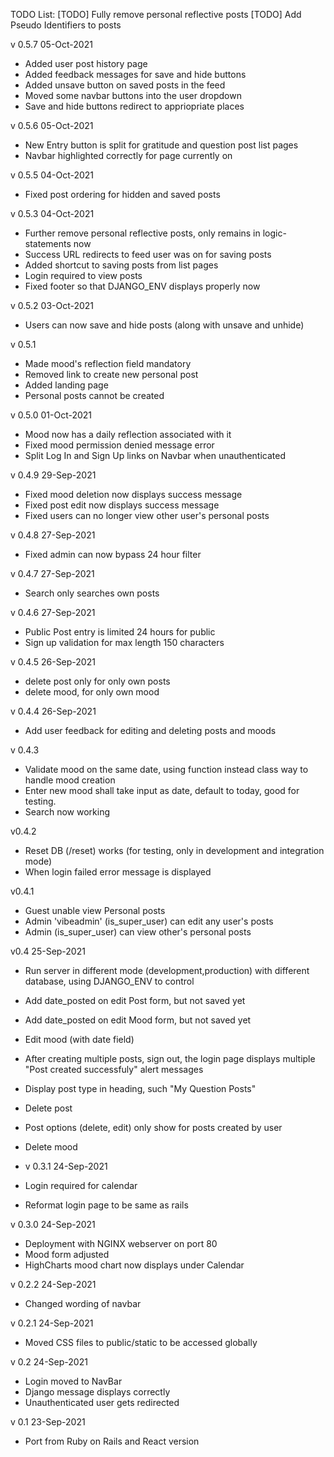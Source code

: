 TODO List:
[TODO] Fully remove personal reflective posts
[TODO] Add Pseudo Identifiers to posts

v 0.5.7 05-Oct-2021
* Added user post history page
* Added feedback messages for save and hide buttons
* Added unsave button on saved posts in the feed
* Moved some navbar buttons into the user dropdown
* Save and hide buttons redirect to appriopriate places

v 0.5.6 05-Oct-2021
* New Entry button is split for gratitude and question post list pages
* Navbar highlighted correctly for page currently on

v 0.5.5 04-Oct-2021
* Fixed post ordering for hidden and saved posts

v 0.5.3 04-Oct-2021
* Further remove personal reflective posts, only remains in logic-statements now
* Success URL redirects to feed user was on for saving posts
* Added shortcut to saving posts from list pages
* Login required to view posts
* Fixed footer so that DJANGO_ENV displays properly now

v 0.5.2 03-Oct-2021
* Users can now save and hide posts (along with unsave and unhide)

v 0.5.1
* Made mood's reflection field mandatory
* Removed link to create new personal post
* Added landing page
* Personal posts cannot be created

v 0.5.0 01-Oct-2021
* Mood now has a daily reflection associated with it
* Fixed mood permission denied message error
* Split Log In and Sign Up links on Navbar when unauthenticated

v 0.4.9 29-Sep-2021
* Fixed mood deletion now displays success message
* Fixed post edit now displays success message
* Fixed users can no longer view other user's personal posts

v 0.4.8 27-Sep-2021
* Fixed admin can now bypass 24 hour filter 

v 0.4.7 27-Sep-2021
* Search only searches own posts

v 0.4.6 27-Sep-2021
* Public Post entry is limited 24 hours for public 
* Sign up validation for max length 150 characters

v 0.4.5 26-Sep-2021
* delete post only for only own posts
* delete mood, for only own mood

v 0.4.4 26-Sep-2021
* Add user feedback for editing and deleting posts and moods

v 0.4.3
* Validate mood on the same date,  using function instead class way to handle mood creation
* Enter new mood shall take input as date, default to today, good for testing. 
* Search now working

v0.4.2

* Reset DB (/reset) works (for testing, only in development and integration mode)
* When login failed error message is displayed

v0.4.1

* Guest unable view Personal posts
* Admin 'vibeadmin' (is_super_user) can edit any user's posts
* Admin (is_super_user) can view other's personal posts

v0.4 25-Sep-2021

* Run server in different mode (development,production) with different database, using DJANGO_ENV to control
* Add date_posted on edit Post form, but not saved yet
* Add date_posted on edit Mood form, but not saved yet
* Edit mood (with date field)
* After creating multiple posts, sign out, the login page displays multiple "Post created successfuly" alert messages
* Display post type in heading, such "My Question Posts"
* Delete post
* Post options (delete, edit) only show for posts created by user
* Delete mood


* v 0.3.1 24-Sep-2021
* Login required for calendar
* Reformat login page to be same as rails

v 0.3.0  24-Sep-2021
* Deployment with NGINX webserver on port 80
* Mood form adjusted
* HighCharts mood chart now displays under Calendar

v 0.2.2  24-Sep-2021
* Changed wording of navbar

v 0.2.1  24-Sep-2021
* Moved CSS files to public/static to be accessed globally

v 0.2  24-Sep-2021
* Login moved to NavBar
* Django message displays correctly
* Unauthenticated user gets redirected

v 0.1 23-Sep-2021

* Port from Ruby on Rails and React version
